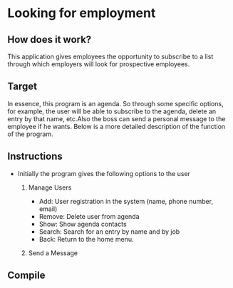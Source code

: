 # Looking for employment

## How does it work?
This application gives employees the opportunity to subscribe to a list through which employers will look for prospective employees.

## Target
In essence, this program is an agenda. So through some specific options, for example, the user will be able to subscribe to the agenda, delete an entry by that name, etc.Also the boss can send a personal message to the employee if he wants. Below is a more detailed description of the function of the program.

## Instructions
* Initially the program gives the following options to the user

  1. Manage Users
      * Add: User registration in the system (name, phone number, email)
      * Remove: Delete user from agenda
      * Show: Show agenda contacts
      * Search: Search for an entry by name and by job
      * Back: Return to the home menu.
    
  2. Send a Message 

## Compile
